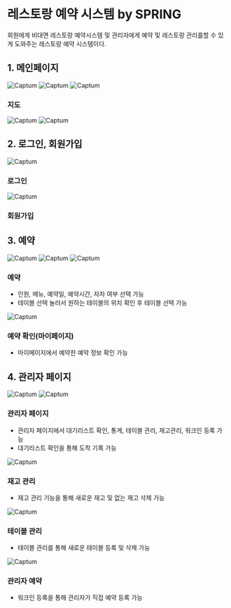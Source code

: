 # 레스토랑 예약 시스템 by SPRING
회원에게 비대면 레스토랑 예약시스템 및 관리자에게 예약 및 레스토랑 관리를할 수 있게 도와주는 레스토랑 예약 시스템이다.

## 1. 메인페이지
![Captum](./img/main_1.png)
![Captum](./img/main_2.png)
![Captum](./img/main_3.png)
### 지도
![Captum](./img/map_1.png)
![Captum](./img/map_2.png)


## 2. 로그인, 회원가입
![Captum](./img/login_1.png)
### 로그인

![Captum](./img/singup_1.png)
### 회원가입

## 3. 예약
![Captum](./img/reservation_1.png)
![Captum](./img/reservation_2.png)
![Captum](./img/reservation_3.png)
### 예약
- 인원, 메뉴, 예약일, 예약시간, 자차 여부 선택 가능
- 테이블 선택 눌러서 원하는 테이블의 위치 확인 후 테이블 선택 가능

![Captum](./img/mypage_1.png)
### 예약 확인(마이페이지)
- 마이페이지에서 예약한 예약 정보 확인 가능 


## 4. 관리자 페이지
![Captum](./img/admin_1.png)
![Captum](./img/admin_2.png)
### 관리자 페이지
- 관리자 페이지에서 대기리스트 확인, 통계, 테이블 관리, 재고관리, 워크인 등록 가능
- 대기리스트 확인을 통해 도착 기록 가능

![Captum](./img/stock_1.png)
### 재고 관리
- 재고 관리 기능을 통해 새로운 재고 및 없는 재고 삭제 가능

![Captum](./img/table_1.png)
### 테이블 관리
- 테이블 관리를 통해 새로운 테이블 등록 및 삭제 가능

![Captum](./img/walkin_1.png)
### 관리자 예약
- 워크인 등록을 통해 관리자가 직접 예약 등록 가능
